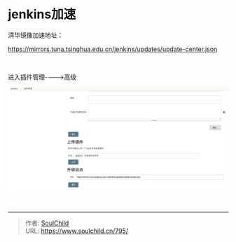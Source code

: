 # jenkins加速

<!--more-->
清华镜像加速地址：

https://mirrors.tuna.tsinghua.edu.cn/jenkins/updates/update-center.json

&nbsp;

进入插件管理----&gt;高级

<img src="images/1d15052062149346e2ff6557508eb648.png" />

&nbsp;


---

> 作者: [SoulChild](https://www.soulchild.cn)  
> URL: https://www.soulchild.cn/795/  

